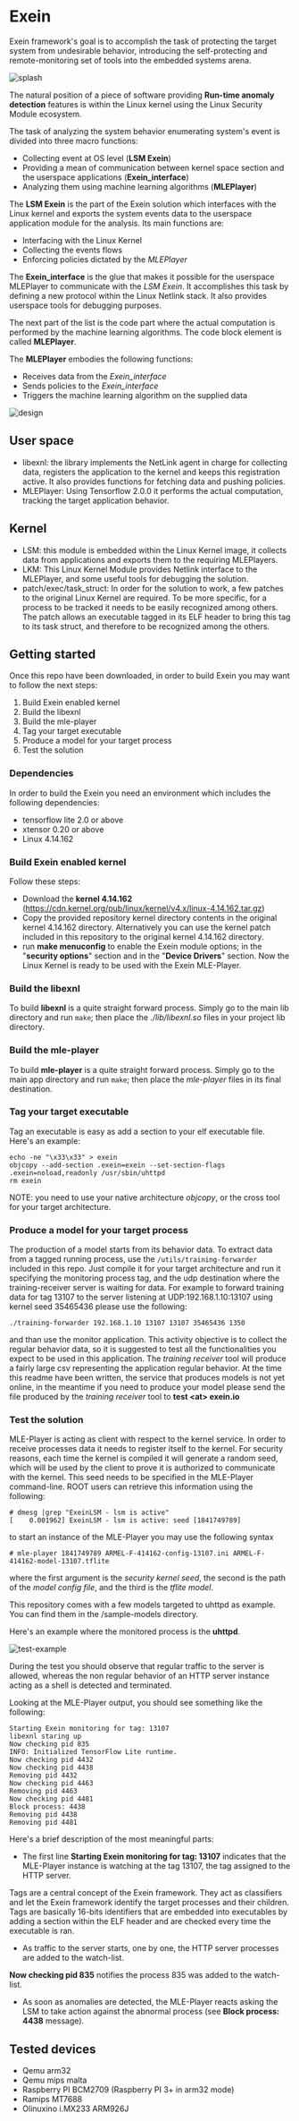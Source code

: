 # Exein

Exein framework's goal is to accomplish the task of protecting the target system from undesirable behavior, introducing the self-protecting and remote-monitoring set of tools into the embedded systems arena.

![splash](/docs/imgs/splash.jpg)

The natural position of a piece of software providing **Run-time anomaly detection** features is within the Linux kernel using the Linux Security Module ecosystem.

The task of analyzing the system behavior enumerating system's event is divided into three macro functions:

- Collecting event at OS level (**LSM Exein**)
- Providing a mean of communication between kernel space  section and the userspace applications (**Exein_interface**)
- Analyzing them using machine learning algorithms (**MLEPlayer**)

The **LSM Exein** is the part of the Exein solution which interfaces with the Linux kernel and exports the system events data to the userspace application module for the analysis. Its main functions are:

- Interfacing with the Linux Kernel
- Collecting the events flows
- Enforcing policies dictated by the *MLEPlayer*

The **Exein_interface** is the glue that makes it possible for the userspace MLEPlayer to communicate with the *LSM Exein*. It accomplishes this task by defining a new protocol within the Linux Netlink stack. It also provides userspace tools for debugging purposes.

The next part of the list is the code part where the actual computation is performed by the machine learning algorithms.  The code block element is called **MLEPlayer**.

The **MLEPlayer** embodies the following functions:

- Receives data from the *Exein_interface*
- Sends policies to the *Exein_interface*
- Triggers the machine learning algorithm on the supplied data


![design](/docs/imgs/exein.png)


## User space
- libexnl: the library implements the NetLink agent in charge for collecting data, registers the application to the kernel and keeps this registration active. It also provides functions for fetching data and pushing policies.
- MLEPlayer: Using Tensorflow 2.0.0 it performs the actual computation, tracking the target application behavior.


## Kernel
- LSM: this module is embedded within the Linux Kernel image, it collects data from applications and exports them to the requiring MLEPlayers.
- LKM: This Linux Kernel Module provides Netlink interface to the MLEPlayer, and some useful tools for debugging the solution.
- patch/exec/task_struct: In order for the solution to work, a few patches to the original Linux Kernel are required. To be more specific, for a process to be tracked it needs to be easily recognized among others. The patch allows an executable tagged in its ELF header to bring this tag to its task struct, and therefore to be recognized among the others. 



## Getting started
Once this repo have been downloaded, in order to build Exein you may want to follow the next steps:

 1. Build Exein enabled kernel
 2. Build the libexnl
 3. Build the mle-player
 4. Tag your target executable
 5. Produce a model for your target process
 6. Test the solution


### Dependencies
In order to build the Exein you need an environment which includes the following dependencies:
 - tensorflow lite 2.0 or above
 - xtensor 0.20 or above
 - Linux 4.14.162

### Build Exein enabled kernel
Follow these steps:

 - Download the **kernel 4.14.162** (https://cdn.kernel.org/pub/linux/kernel/v4.x/linux-4.14.162.tar.gz)
 - Copy the provided repository kernel directory contents in the original kernel 4.14.162 directory. Alternatively you can use the kernel patch included in this repository to the original kernel 4.14.162 directory.
 - run **make menuconfig** to enable the Exein module options; in the "**security options**" section and in the "**Device Drivers**" section.
Now the Linux Kernel is ready to be used with the Exein MLE-Player.
 
### Build the libexnl
To build **libexnl** is a quite straight forward process. Simply go to the main lib directory and run `make`; then place the *./lib/libexnl.so* files in your project lib directory.

### Build the mle-player
To build **mle-player** is a quite straight forward process. Simply go to the main app directory and run `make`; then place the *mle-player* files in its final destination.

### Tag your target executable
Tag an executable is easy as add a section to your elf executable file.
Here's an example:
```
echo -ne "\x33\x33" > exein
objcopy --add-section .exein=exein --set-section-flags .exein=noload,readonly /usr/sbin/uhttpd
rm exein

```
NOTE: you need to use your native architecture *objcopy*, or the cross tool for your target architecture.
### Produce a model for your target process
The production of a model starts from its behavior data. To extract data from a tagged running process, use the  `/utils/training-forwarder` included in this repo.
Just compile it for your target architecture and run it specifying the monitoring process tag, and the udp destination where the training-receiver server is waiting for data.
For example to forward training data for tag 13107 to the server listening at UDP:192.168.1.10:13107 using kernel seed 35465436 please use the following:
```
./training-forwarder 192.168.1.10 13107 13107 35465436 1350
```
and than use the monitor application. This activity objective is to collect the regular behavior data, so it is suggested to test all the functionalities you expect to be used in this application.
The *training receiver* tool will produce a fairly large csv representing the application regular behavior.
At the time this readme have been written, the service that produces models is not yet online, in the meantime if you need to produce your model please send the file produced by the *training receiver* tool to **test \<at\> exein.io**


### Test the solution
MLE-Player is acting as client with respect to the kernel service. In order to receive processes data it needs to register itself to the kernel. For security reasons, each time the kernel is compiled it will generate a random seed, which will be used by the client to prove it is authorized to communicate with the kernel. This seed needs to be specified in the MLE-Player command-line. ROOT users can retrieve this information using the following:  
```
# dmesg |grep "ExeinLSM - lsm is active"
[    0.001962] ExeinLSM - lsm is active: seed [1841749789]
```

to start an instance of the MLE-Player you may use the following syntax
```
# mle-player 1841749789 ARMEL-F-414162-config-13107.ini ARMEL-F-414162-model-13107.tflite
```
where the first argument is the *security kernel seed*, the second is the path of the *model config file*, and the third is the *tflite model*.

This repository comes with a few models targeted to uhttpd as example. You can find them in the /sample-models directory.

Here's an example where the monitored process is the **uhttpd**.  

![test-example](/docs/imgs/test-example.gif)  

During the test you should observe that regular traffic to the server is allowed, whereas the non regular behavior of an HTTP server instance acting as a shell is detected and terminated.  

Looking at the MLE-Player output, you should see something like the following:

```
Starting Exein monitoring for tag: 13107
libexnl staring up
Now checking pid 835
INFO: Initialized TensorFlow Lite runtime.
Now checking pid 4432
Now checking pid 4438
Removing pid 4432
Now checking pid 4463
Removing pid 4463
Now checking pid 4481
Block process: 4438
Removing pid 4438
Removing pid 4481
```

Here's a brief description of the most meaningful parts:  

- The first line __Starting Exein monitoring for tag: 13107__ indicates that the MLE-Player instance is watching at the tag 13107, the tag assigned to the HTTP server.  

Tags are a central concept of the Exein framework. They act as classifiers and let the Exein framework identify the target processes and their children. 
Tags are basically 16-bits identifiers that are embedded into executables by adding a section within the ELF header and are checked every time the executable is ran.

- As traffic to the server starts, one by one, the HTTP server processes are added to the watch-list.

__Now checking pid 835__ notifies the process 835 was added to the watch-list.

- As soon as anomalies are detected, the MLE-Player reacts asking the LSM to take action against the abnormal process (see __Block process: 4438__ message).


## Tested devices
- Qemu arm32
- Qemu mips malta
- Raspberry PI BCM2709 (Raspberry PI 3+ in arm32 mode)
- Ramips MT7688
- Olinuxino i.MX233 ARM926J
